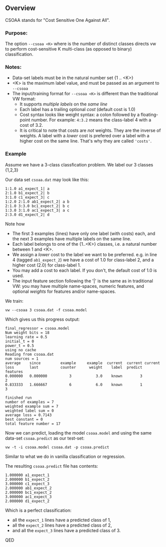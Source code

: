 ## Overview
CSOAA stands for "Cost Sensitive One Against All".

### Purpose:
The option `--csoaa <K>` where <K> is the number of distinct classes
directs vw to perform cost-sensitive K multi-class (as opposed to binary)
classification.

### Notes:
* Data-set labels must be in the natural number set {1 .. \<K\>}
* \<K\> is the maximum label value, and must be passed as an argument to `--csoaa`
* The input/training format for `--csoaa <K>` is different than the traditional VW format:
    * It supports *multiple labels* on the *same line*
    * Each label has a trailing optional *cost* (default cost is 1.0)
    * Cost syntax looks like weight syntax: a colon followed by a floating-point number.
      For example:  `4:3.2` means the class-label 4 with a cost of 3.2.
    * It is critical to note that costs are *not* weights. They are the inverse of weights.
      A label with a *lower* cost is prefered over a label with a higher cost on the same line.
      That's why they are called `'costs'`.

### Example
Assume we have a 3-class classfication problem. We label our 3 classes {1,2,3}

Our data set `csoaa.dat` may look like this:

    1:1.0 a1_expect_1| a
    2:1.0 b1_expect_2| b
    3:1.0 c1_expect_3| c
    1:2.0 2:1.0 ab1_expect_2| a b
    2:1.0 3:3.0 bc1_expect_2| b c
    1:3.0 3:1.0 ac1_expect_3| a c
    2:3.0 d1_expect_2| d

Note how
* The first 3 examples (lines) have only one label (with costs) each, and the next 3 examples have multiple labels on the same line.
* Each label belongs to one of the {1..\<K\>} classes, i.e. a natural number between 1 and \<K\>.
* We assign a _lower_ cost to the label we want to be preferred. e.g. in line 4 (tagged `ab1_expect_2`) we have a cost of 1.0 for class-label 2, and a higher cost (2.0) for class-label 1.
* You may add a cost to each label. If you don't, the default cost of 1.0 is used.
* The input feature section following the '|' is the same as in  traditional VW: you may have multiple name-spaces, numeric features, and optional *weights* for features and/or name-spaces.

We train:

    vw --csoaa 3 csoaa.dat -f csoaa.model

Which gives us this progress output:

    final_regressor = csoaa.model
    Num weight bits = 18
    learning rate = 0.5
    initial_t = 0
    power_t = 0.5
    using no cache
    Reading from csoaa.dat
    num sources = 1
    average    since         example     example  current  current current
    loss       last          counter      weight    label  predict features
    0.000000   0.000000          3           3.0    known        3        2
    0.833333   1.666667          6           6.0    known        1        3

    finished run
    number of examples = 7
    weighted example sum = 7
    weighted label sum = 0
    average loss = 0.7143
    best constant = 0
    total feature number = 17

Now we can predict, loading the model `csoaa.model` and using the same data-set `csoaa.predict` as our test-set:

    vw -t -i csoaa.model csoaa.dat -p csoaa.predict

Similar to what we do in vanilla classification or regression.

The resulting `csoaa.predict` file has contents:

    1.000000 a1_expect_1
    2.000000 b1_expect_2
    3.000000 c1_expect_3
    2.000000 ab1_expect_2
    2.000000 bc1_expect_2
    3.000000 ac1_expect_3
    2.000000 d1_expect_2

Which is a perfect classification:

* all the `expect_1` lines have a predicted class of 1,
* all the `expect_2` lines have a predicted class of 2,
* and all the `expect_3` lines have a predicted class of 3.

QED

